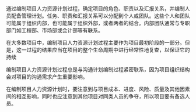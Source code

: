 
通过编制项目人力资源计划过程，确定项目的角色、职责以及汇报关系，并编制人员配备管理计划。任务、职责和汇报关系可以分配到个人或团队。这些个人和团队可能属于组织内部，也可能属于组织外部，或者两者的结合。内部团队通常与专职部门如工程部、市场部或会计部等有联系。

在大多数项目中，编制项目人力资源计划过程主要作为项目最初阶段的一部分。但是，这一过程的结果应当在项目的整个生命周期中进行经常性地复查，以保证它的持续

编制项目人力资源计划过程总是与沟通计划编制过程紧密联系，因为项目组织结构会对项目的沟通需求产生重要影响。

在编制项目人力资源计划时，要注意到与项目成本、进度、风险、质量及其他因素间的相互影响，同时也应注意到其他项目对同类人员的争夺，所以项目要有备选人员。
